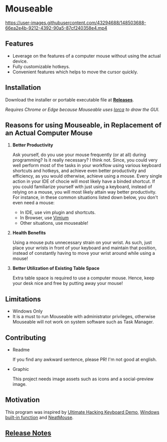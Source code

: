 # Mouseable

https://user-images.githubusercontent.com/43294688/148503688-66ea2e4b-9212-4392-90a5-87cf240358e4.mp4

## Features

* Leverage on the features of a computer mouse without using the actual device.
* Fully customizable hotkeys.
* Convenient features which helps to move the cursor quickly.

## Installation

Download the installer or portable executable file
at **[Releases](https://github.com/wirekang/mouseable/releases)**.

*Requires Chrome or Edge because Mouseable uses [lorca](https://github.com/zserge/lorca) to draw the GUI.*


## Reasons for using Mouseable, in Replacement of an Actual Computer Mouse 

1. **Better Productivity**

   Ask yourself, do you use your mouse frequently (or at all) during programming? Is it really necessary? I think not. Since, you could very well perform most of the tasks in    your workflow using various keyboard shortcuts and hotkeys, and achieve even better productivity and efficiency, as you would otherwise, achieve using a mouse. Every single action in your IDE of chocie will most likely have a binded shortcut. If you could familiarize yourself with just using a keyboard, instead of relying on a mouse, you will most likely attain way better productivity. For instance, in these common situations listed down below, you don't even need a mouse:
    * In IDE, use vim plugin and shortcuts.
    * In Browser,
      use [Vimium](https://chrome.google.com/webstore/detail/vimium/dbepggeogbaibhgnhhndojpepiihcmeb?hl=en)
    * Other situations, use mouseable!


2. **Health Benefits**

   Using a mouse puts unnecessary strain on your wrist. As such, just place your wrists in front of your keyboard and maintain that position, instead of constantly having to move your wrist around while using a mouse!

3. **Better Utilization of Existing Table Space**

   Extra table space is required to use a computer mouse. Hence, keep your desk nice and free by putting away your mouse!
   
## Limitations

* Windows Only
* It is a must to run Mouseable with administrator privileges, otherwise Mouseable will not work on system software such
  as Task Manager.

## Contributing

* Readme

  If you find any awkward sentence, please PR! I'm not good at english.

* Graphic

  This project needs image assets such as icons and a social-preview image.
  
## Motivation

This program was inspired by
[Ultimate Hacking Keyboard Demo](https://youtu.be/4rjnkHqnA3s?t=20),
[Windows built-in function](https://support.microsoft.com/en-us/windows/use-mouse-keys-to-move-the-mouse-pointer-9e0c72c8-b882-7918-8e7b-391fd62adf33)
and [NeatMouse](https://github.com/neatdecisions/neatmouse).


## [Release Notes](release-notes.md)

